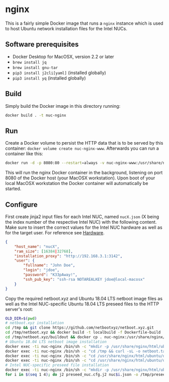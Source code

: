 # nginx

This is a fairly simple Docker image that runs a `nginx` instance
which is used to host Ubuntu network installation files for the Intel NUCs.

## Software prerequisites

- Docker Desktop for MacOSX, version 2.2 or later
- `brew install jq`
- `brew install gnu-tar`
- `pip3 install j2cli[yaml]` (installed globally)
- `pip3 install yq` (installed globally)

## Build

Simply build the Docker image in this directory running:

```bash
docker build . -t nuc-nginx
```

## Run

Create a Docker volume to persist the HTTP data that is to be served by this container: `docker volume create nuc-nginx-www`.
Afterwards you can run a container like this:

```bash
docker run -d -p 8080:80 --restart=always -v nuc-nginx-www:/usr/share/nginx/html --name nuc-nginx nuc-nginx
```

This will run the nginx Docker container in the background, listening on port 8080 of the Docker host (your MacOSX workstation). Upon boot of your local MacOSX workstation the Docker container will automatically be started.

## Configure

First create jinja2 input files for each Intel NUC, named `nucX.json` (X being the index number of the respective Intel NUC) with the following content. Make sure to insert the correct values for the Intel NUC hardware as well as for the target user. For reference see [Hardware](../../../../../README.md).

```json
{
    "host_name": "nucX",
    "ram_size": [16384|32768],
    "installation_proxy": "http://192.168.3.1:3142",
    "user": {
        "fullname": "John Doe",
        "login": "jdoe",
        "password": "K33pAway!",
        "ssh_pub_key": "ssh-rsa NOTAREALKEY jdoe@local-macosx"
    }
}
```

Copy the required netboot.xyz and Ubuntu 18.04 LTS netboot image files as well as the Intel NUC-specific Ubuntu 18.04 LTS preseed files to the HTTP server's root:

```bash
OLD_DIR=$(pwd)
# netboot.xyz installation
cd /tmp && git clone https://github.com/netbootxyz/netboot.xyz.git
cd /tmp/netboot.xyz && docker build -t localbuild -f Dockerfile-build . && docker run --rm -it -v /tmp/netboot.xyz:/buildout localbuild
cd /tmp/netboot.xyz/buildout && docker cp . nuc-nginx:/usr/share/nginx/html
# Ubuntu 18.04 LTS netboot image installation
docker exec -ti nuc-nginx /bin/sh -c "mkdir -p /usr/share/nginx/html/ubuntu/dists/bionic-updates/main/installer-amd64/current/images/netboot/xen"
docker exec -ti nuc-nginx /bin/sh -c "cd /tmp && curl -sL -o netboot.tar.gz http://archive.ubuntu.com/ubuntu/dists/bionic-updates/main/installer-amd64/current/images/netboot/netboot.tar.gz && cd /usr/share/nginx/html/ubuntu/dists/bionic-updates/main/installer-amd64/current/images/netboot && tar -zxf /tmp/netboot.tar.gz"
docker exec -ti nuc-nginx /bin/sh -c "cd /usr/share/nginx/html/ubuntu/dists/bionic-updates/main/installer-amd64/current/images/netboot && curl -sL -o mini.iso http://archive.ubuntu.com/ubuntu/dists/bionic-updates/main/installer-amd64/current/images/netboot/mini.iso && curl -sL -o boot.img.gz http://archive.ubuntu.com/ubuntu/dists/bionic-updates/main/installer-amd64/current/images/netboot/boot.img.gz"
docker exec -ti nuc-nginx /bin/sh -c "cd /usr/share/nginx/html/ubuntu/dists/bionic-updates/main/installer-amd64/current/images/netboot/xen && curl -sL -o initrd.gz http://archive.ubuntu.com/ubuntu/dists/bionic-updates/main/installer-amd64/current/images/netboot/xen/initrd.gz && curl -sL -o vmlinuz http://archive.ubuntu.com/ubuntu/dists/bionic-updates/main/installer-amd64/current/images/netboot/xen/vmlinuz && curl -sL -o xm-debian.cfg http://archive.ubuntu.com/ubuntu/dists/bionic-updates/main/installer-amd64/current/images/netboot/xen/xm-debian.cfg"
# Intel NUC-specific preseed file installation
docker exec -ti nuc-nginx /bin/sh -c "mkdir -p /usr/share/nginx/html/ubuntu/preseed"
for i in $(seq 1 4); do j2 preseed_nuc.cfg.j2 nuc$i.json -o /tmp/preseed_nuc$i.cfg && docker cp /tmp/preseed_nuc$i.cfg nuc-nginx:/usr/share/nginx/html/ubuntu/preseed && rm -f /tmp/preseed$i.cfg; done;
```
